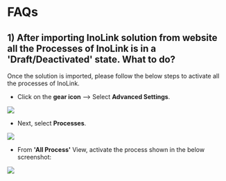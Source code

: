 # FAQs

## 1) After importing InoLink solution from website all the Processes of InoLink is in a 'Draft/Deactivated' state. What to do?

Once the solution is imported, please follow the below steps to activate all the processes of InoLink.

* Click on the **gear icon** --> Select **Advanced Settings**.&#x20;

![](../.gitbook/assets/A4D\_1.png)

* Next, select **Processes**.

![](../.gitbook/assets/A4D\_2.png)

* From **'All Process'** View, activate the process shown in the below screenshot:

![](<../.gitbook/assets/FAQ\_1 (1).jpg>)





